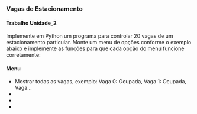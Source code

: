 <h3>Vagas de Estacionamento</h3>

<h4>Trabalho Unidade_2</h4>

<p>
Implemente em Python um programa para controlar 20 vagas de um estacionamento particular. Monte
um menu de opções conforme o exemplo abaixo e implemente as funções para que cada opção do menu
funcione corretamente:
</p>

<h4>Menu</h4>

<ul>
  <li>Mostrar todas as vagas, exemplo: Vaga 0: Ocupada, Vaga 1: Ocupada, Vaga...</li>
  <li></li>
  <li></li>
  <li></li>
</ul>

